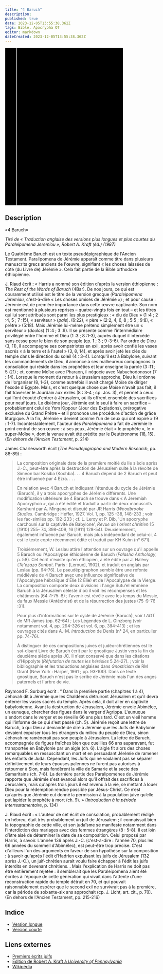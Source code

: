 ```yaml
---
title: "4 Baruch"
description: 
published: true
date: 2023-12-05T13:55:38.362Z
tags: Bible, Apocrypha OT
editor: markdown
dateCreated: 2023-12-05T13:55:38.362Z
---
```



<div class="urantiapedia-book-front urantiapedia-book-apocrypha">
<svg xmlns="http://www.w3.org/2000/svg"
	width="102.6mm" height="136.8mm"
	viewBox="0 0 102.6 136.8" version="1.1">
	<g transform="translate(-7,-5)">
		<rect width="9.6" height="136.8" x="7" y="5" />
		<rect width="96.9" height="136.8" x="17" y="5" />
		<text style="font-size:5px" x="61" y="22">APOCRYPHES</text>
		<text style="font-size:4px" x="61" y="125">University of Pennsylvania, 1987</text>
		<text style="font-size:4px" x="61" y="130">Robert A. Kraft (ed.)</text>
		<text style="font-size:9px" x="61" y="60">4 Baruch</text>
	</g>
</svg>
</div>

## Description

«4 Baruch»

_Tiré de « Traduction anglaise des versions plus longues et plus courtes du Paraleipomena Jeremiou », Robert A. Kraft (éd.) (1987)_

Le Quatrième Baruch est un texte pseudépigraphique de l'Ancien Testament. Paralipomena de Jérémie apparaît comme titre dans plusieurs manuscrits grecs anciens de l'œuvre, signifiant « les choses laissées de côté (du Livre de) Jérémie ». Cela fait partie de la Bible orthodoxe éthiopienne.

J. Riaud écrit : « Harris a nommé son édition d'après la version éthiopienne : _The Rest of the Words of Baruch_ (4Bar). De nos jours, ce qui est couramment utilisé est le titre de la version grecque (_Paraleipomena Jeremiou_, c'est-à-dire « Les choses omises de Jérémie ») ; et pour cause : Jérémie est de première importance dans cette œuvre captivante. Son nom est mentionné à plusieurs reprises – quatre-vingts fois en tout – et les titres qui lui sont attribués sont parmi les plus prestigieux : « élu de Dieu » (1 :4 ; 2 :4, 5 ; 7 :15), « serviteur » (_pais_). (6:22), « père » (2:2, 4, 6, 8 ; 5:5 ; 9:8), « prêtre » (5:18). Mais Jérémie lui-même prétend simplement être un « serviteur » (_doulos_) (1 :4 ; 3 :9). Il se présente comme l'intermédiaire privilégié entre l'homme et Dieu (1 :3 ; 8 :1-3), auprès duquel il intercède sans cesse pour le bien de son peuple (cp. 1 ; 3 ; 9 :3-6). Par ordre de Dieu (3, 11), il accompagne ses compatriotes en exil, après avoir confié les vases sacrés « à la terre et à l'autel » (3, 8, 14), et après avoir jeté les clés du temple dans le direction du soleil (4 : 3-4). Lorsqu'il est à Babylone, suivant les commandements de Dieu, il annonce à ses malheureux compagnons la consolation qui réside dans les prophéties et leur enseigne la parole (3 :11 ; 5 :21) ; et, comme Moïse avec Pharaon, il négocie avec Nabuchodonosor (7 : 14). Lorsque le moment du retour à Jérusalem approche, Dieu lui ordonne de l'organiser (8, 1-3), comme autrefois il avait chargé Moïse de diriger l'exode d'Egypte. Mais, et c'est quelque chose que Moïse n'avait pas fait, il fait traverser le Jourdain aux exilés (8 : 3-4 ; cp. Jos. 3), et permet à ceux qui l'ont écouté d'entrer à Jérusalem, où ils offrent ensemble des sacrifices pour neuf jours. Le dixième jour, Jérémie est le seul à faire un sacrifice – probablement celui de Yom Kippour (Jour des Expiations), prérogative exclusive du Grand Prêtre – et il prononce une procédure d'action de grâce liturgique. À la fin, Jérémie « devient comme l'un de ceux qui ont expiré » (9 : 1-7). Incontestablement, l'auteur des _Paraleipomena_ a fait de Jérémie le point central de son œuvre : à ses yeux, Jérémie était « le prophète », le « super-Moïse », dont la venue avait été prédite par le Deutéronome (18, 15). (_En dehors de l'Ancien Testament_, p. 214)

James Charlesworth écrit (_The Pseudepigrapha and Modern Research_, pp. 88-89) :

> La composition originale date de la première moitié du IIe siècle après J.-C., peut-être après la destruction de Jérusalem suite à la révolte de Siméon bar Kosiba (Kochba). . . 4 Baruch dépend de 2 Baruch et peut être influencé par 4 Ezra. . . .
>
> En relation avec 4 Baruch et indiquant l'étendue du cycle de Jérémie (Baruch), il y a trois apocryphes de Jérémie différents. Une modification ultérieure de 4 Baruch se trouve dans « A Jeremiah Apocryphon », qui a été édité et traduit à partir de deux manuscrits Karshuni par A. Mingana et discuté par JR Harris (_Woodbrooke Studies_. Cambridge : Heffer, 1927. Vol. 1, pp. 125 -38, 148-233 ; voir les fac-similés pp. 192-233 ; cf. L. Leroy et P. Dib, 'Un apocryphe carchouni sur la captivité de Babylone', _Revue de l'orient chrétien_ 15 [1910] 255- 74, 398-409; 16 [1911] 128-54). Deuxièmement, également influencé par Baruch, mais plus indépendant de celui-ci, 4 est le texte copte récemment édité et traduit par KH Kuhn (n° 671).
>
> Troisièmement, W. Leslau attire l'attention sur un ouvrage qu'il appelle 5 Baruch ou l'Apocalypse éthiopienne de Baruch (_Falasha Anthology_, p. 58). Cet écrit n'existe qu'en éthiopien, a été édité par J. Halévy (_Te'ezaza Sanbat_. Paris : [Leroux], 1902), et traduit en anglais par Leslau (pp. 64-76). Le pseudépigraphon semble être une refonte médiévale de 4 Baruch avec une influence significative de l'Apocalypse hébraïque d'Élie (2 Élie) et de l'Apocalypse de la Vierge. La composition comporte deux divisions : l'ange Sutu'el emmène Baruch à la Jérusalem céleste d'où il voit les récompenses et les châtiments (64 :1-75 :8) ; l'avenir est révélé avec les temps du Messie, du faux Messie (Antéchrist) et de la résurrection des justes (75 :9-76 :31).
>
> Pour plus d'informations sur le cycle de Jérémie (Baruch), voir _LAOT_ de MR James (pp. 62-64) ; Les Légendes de L. Ginzberg (voir notamment vol. 4, pp. 294-326 et vol. 6, pp. 384-413) ; et les ouvrages cités dans A.-M. _Introduction_ de Denis (n° 24, en particulier pp. 74-76).
>
> À distinguer de ces compositions juives et judéo-chrétiennes est le soi-disant Livre de Baruch écrit par le gnostique Justin vers la fin du deuxième siècle après JC. Il n'est conservé que dans les citations d'Hippolyte (_Réfutation de toutes les hérésies_ 5.24-27). ; voir la bibliographie et les traductions anglaises dans _Gnosticism_ de RM Grant (New York : Harper, 1961 ; pp. 93-100). Dans ce texte gnostique, Baruch n'est pas le scribe de Jérémie mais l'un des anges paternels et l'arbre de vie.

Raymond F. Surburg écrit : “ Dans la première partie (chapitres 1 à 4), Jéhovah dit à Jérémie que les Chaldéens détruiront Jérusalem et qu’il devra enterrer les vases sacrés du temple. Après cela, il doit aller en captivité babylonienne. Avant la destruction de Jérusalem, Jérémie envoie Abimélec, un eunuque, chercher des figues dans le verger d'Agrippa. L'eunuque s'endort dans le verger et se réveille 66 ans plus tard. C'est un vieil homme qui l'informe de ce qui s'est passé (ch. 5). Jérémie reçoit une lettre de Baruch, à qui Dieu a demandé de dire à Jérémie que les Juifs de Babylonie devaient expulser tous les étrangers du milieu du peuple de Dieu, sinon Jéhovah ne ramènerait pas son peuple à Jérusalem. La lettre de Baruch, accompagnée de figues fraîches bien que cueillies 66 ans auparavant, fut transportée en Babylonie par un aigle (ch. 6). L’aigle fit alors des choses remarquables en ressuscitant un mort et en persuadant Jérémie de ramener les enfants de Juda. Cependant, les Juifs qui ne voulaient pas se séparer définitivement de leurs épouses païennes ne furent pas autorisés à retourner à Sion, mais fondèrent la ville de Samarie et la secte des Samaritains (ch. 7-8). La dernière partie des Paralipomènes de Jérémie rapporte que Jérémie s'est évanoui alors qu'il offrait des sacrifices à Jérusalem, mais qu'après trois jours il est revenu à la vie, se mettant à louer Dieu pour la rédemption rendue possible par Jésus-Christ. Ce n’est qu’après que Jérémie eut donné la permission à la population juive qu’elle put lapider le prophète à mort (ch. 9). » (_Introduction à la période intertestamentaire_, p. 134)

J. Riaud écrit : « L'auteur de cet écrit de consolation, probablement rédigé en hébreu, était très probablement un juif de Jérusalem ; il connaissait bien la topographie de cette ville, et son judaïsme se manifeste notamment dans l'interdiction des mariages avec des femmes étrangères (8 : 5-8). Il est loin d’être aisé de déterminer la date de sa composition. Celui proposé par Harris, à savoir. L'année 136 après J.-C. (c'est-à-dire : l'année 70, plus les 66 années du sommeil d'Abimélec), est peut-être trop précise. C'est d'ailleurs l'un des arguments en faveur de son hypothèse sur la composition : à savoir qu'après l'édit d'Hadrien expulsant les juifs de Jérusalem (132 après J.-C.), un juif-chrétien aurait voulu faire échapper à l'édit les juifs interdits en devenant chrétiens. . Mais l'explication de Harris ne doit pas être entièrement rejetée : il semblerait que les Paraleipomena aient été écrites à l'époque de cette génération qui vivait dans l'attente d'une reconstruction rapide du temple détruit en 70, et qui pouvait raisonnablement espérer que le second exil ne survivrait pas à la première, car la période de soixante-six ans approchait (cp. J. Licht, art. cit., p. 70). (En dehors de l'Ancien Testament, pp. 215-216)


## Indice

- [Version longue](/fr/Bible/4_Baruch/Long_version)
- [Version courte](/fr/Bible/4_Baruch/Short_version)

## Liens externes

- [Premiers écrits juifs](https://www.earlyjewishwritings.com/4baruch.html)
- [Édition de Robert A. Kraft à _University of Pennsylvania_](https://ccat.sas.upenn.edu/rak//publics/pseudepig/ParJer-Eng.html)
- [Wikipédia](https://en.wikipedia.org/wiki/4_Baruch)